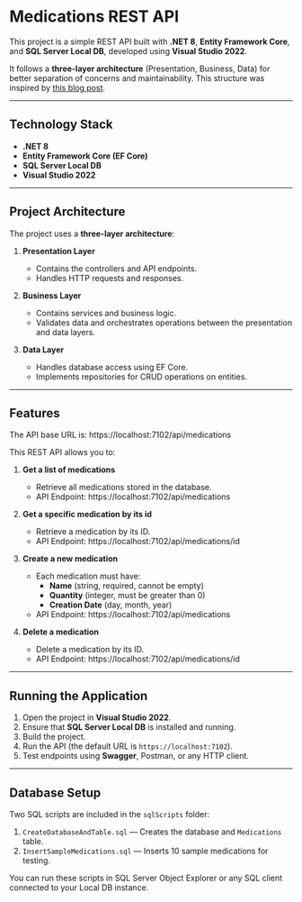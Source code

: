 # Medications REST API

This project is a simple REST API built with **.NET 8**, **Entity Framework Core**, and **SQL Server Local DB**, developed using **Visual Studio 2022**. 

It follows a **three-layer architecture** (Presentation, Business, Data) for better separation of concerns and maintainability. 
This structure was inspired by [this blog post](https://enlabsoftware.com/development/how-to-build-and-deploy-a-three-layer-architecture-application-with-c-sharp-net-in-practice.html).

---

## Technology Stack

- **.NET 8**
- **Entity Framework Core (EF Core)**
- **SQL Server Local DB**
- **Visual Studio 2022**

---

## Project Architecture

The project uses a **three-layer architecture**:

1. **Presentation Layer**  
   - Contains the controllers and API endpoints.
   - Handles HTTP requests and responses.
   
2. **Business Layer**  
   - Contains services and business logic.
   - Validates data and orchestrates operations between the presentation and data layers.
   
3. **Data Layer**  
   - Handles database access using EF Core.
   - Implements repositories for CRUD operations on entities.

---

## Features

The API base URL is: https://localhost:7102/api/medications

This REST API allows you to:

1. **Get a list of medications**  
   - Retrieve all medications stored in the database.
   - API Endpoint: https://localhost:7102/api/medications

2. **Get a specific medication by its id**  
   - Retrieve a medication by its ID.
   - API Endpoint: https://localhost:7102/api/medications/id

3. **Create a new medication**  
   - Each medication must have:
     - **Name** (string, required, cannot be empty)
     - **Quantity** (integer, must be greater than 0)
     - **Creation Date** (day, month, year)
   - API Endpoint: https://localhost:7102/api/medications
     
4. **Delete a medication**  
   - Delete a medication by its ID.
   - API Endpoint: https://localhost:7102/api/medications/id

---


## Running the Application

1. Open the project in **Visual Studio 2022**.
2. Ensure that **SQL Server Local DB** is installed and running.
3. Build the project.
4. Run the API (the default URL is `https://localhost:7102`).
5. Test endpoints using **Swagger**, Postman, or any HTTP client.

---

## Database Setup

Two SQL scripts are included in the `sqlScripts` folder:

1. `CreateDatabaseAndTable.sql` — Creates the database and `Medications` table.
2. `InsertSampleMedications.sql` — Inserts 10 sample medications for testing.

You can run these scripts in SQL Server Object Explorer or any SQL client connected to your Local DB instance.







